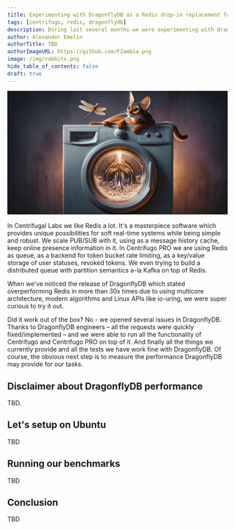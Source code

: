 ```yaml
---
title: Experimenting with DragonflyDB as a Redis drop-in replacement for Centrifugo engine
tags: [centrifugo, redis, dragonflydb]
description: During last several months we were experimenting with DragonflyDB ...
author: Alexander Emelin
authorTitle: TBD
authorImageURL: https://github.com/FZambia.png
image: /img/rabbitx.png
hide_table_of_contents: false
draft: true
---
```


<img src="/img/centrifugo_dragonflydb_cover.jpg" />

In Centrifugal Labs we like Redis a lot. It's a masterpiece software which provides unique possibilities for soft real-time systems while being simple and robust. We scale PUB/SUB with it, using as a message history cache, keep online presence information in it. In Centrifugo PRO we are using Redis as queue, as a backend for token bucket rate limiting, as a key/value storage of user statuses, revoked tokens. We even trying to build a distributed queue with partition semantics a-la Kafka on top of Redis.

When we've noticed the release of DragonflyDB which stated overperforming Redis in more than 30x times due to using multicore architecture, modern algorithms and Linux APIs like io-uring, we were super curious to try it out.

<!--truncate-->

Did it work out of the box? No - we opened several issues in DragonflyDB. Thanks to DragonflyDB engineers – all the requests were quickly fixed/implemented – and we were able to run all the functionality of Centrifugo and Centrifugo PRO on top of it. And finally all the things we currently provide and all the tests we have work fine with DragonflyDB. Of course, the obvious next step is to measure the performance DragonflyDB may provide for our tasks.

## Disclaimer about DragonflyDB performance

TBD.

## Let's setup on Ubuntu

TBD

## Running our benchmarks

TBD

## Conclusion

TBD
